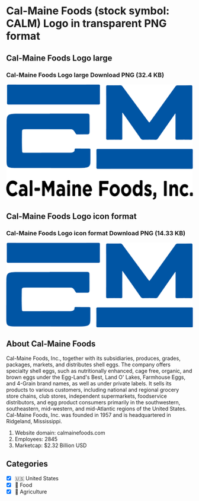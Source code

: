 # Cal-Maine Foods (stock symbol: CALM) Logo in transparent PNG format

## Cal-Maine Foods Logo large

### Cal-Maine Foods Logo large Download PNG (32.4 KB)

![Cal-Maine Foods Logo large Download PNG (32.4 KB)](/img/orig/CALM_BIG-f61d38da.png)

## Cal-Maine Foods Logo icon format

### Cal-Maine Foods Logo icon format Download PNG (14.33 KB)

![Cal-Maine Foods Logo icon format Download PNG (14.33 KB)](/img/orig/CALM-79549d32.png)

## About Cal-Maine Foods

Cal-Maine Foods, Inc., together with its subsidiaries, produces, grades, packages, markets, and distributes shell eggs. The company offers specialty shell eggs, such as nutritionally enhanced, cage free, organic, and brown eggs under the Egg-Land's Best, Land O' Lakes, Farmhouse Eggs, and 4-Grain brand names, as well as under private labels. It sells its products to various customers, including national and regional grocery store chains, club stores, independent supermarkets, foodservice distributors, and egg product consumers primarily in the southwestern, southeastern, mid-western, and mid-Atlantic regions of the United States. Cal-Maine Foods, Inc. was founded in 1957 and is headquartered in Ridgeland, Mississippi.

1. Website domain: calmainefoods.com
2. Employees: 2845
3. Marketcap: $2.32 Billion USD


## Categories
- [x] 🇺🇸 United States
- [x] 🍴 Food
- [x] 🚜 Agriculture
